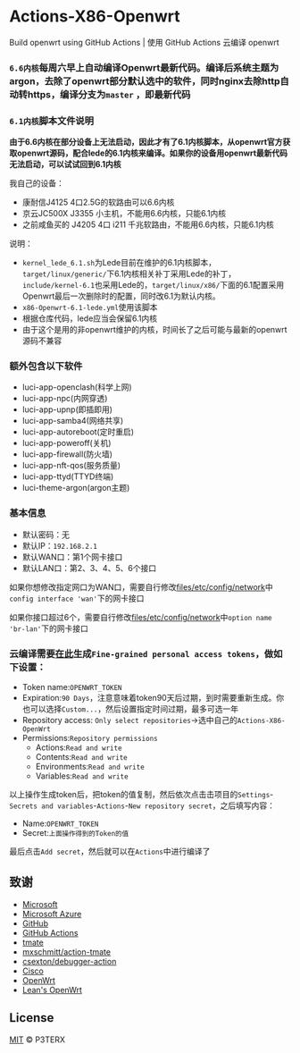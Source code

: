 # Actions-X86-Openwrt

Build openwrt using GitHub Actions | 使用 GitHub Actions 云编译 openwrt

### `6.6内核`每周六早上自动编译Openwrt最新代码。编译后系统主题为argon，去除了openwrt部分默认选中的软件，同时nginx去除http自动转https，编译分支为`master` ，即最新代码

### `6.1内核`脚本文件说明

**由于6.6内核在部分设备上无法启动，因此才有了6.1内核脚本，从openwrt官方获取openwrt源码，配合lede的6.1内核来编译。如果你的设备用openwrt最新代码无法启动，可以试试回到6.1内核**

我自己的设备：

+ 康耐信J4125 4口2.5G的软路由可以6.6内核
+ 京云JC500X J3355 小主机，不能用6.6内核，只能6.1内核
+ 之前咸鱼买的 J4205 4口 i211 千兆软路由，不能用6.6内核，只能6.1内核

说明：

+ `kernel_lede_6.1.sh`为Lede目前在维护的6.1内核脚本，`target/linux/generic/`下6.1内核相关补丁采用Lede的补丁，`include/kernel-6.1`也采用Lede的，`target/linux/x86/`下面的6.1配置采用Openwrt最后一次删除时的配置，同时改6.1为默认内核。
+ `x86-Openwrt-6.1-lede.yml`使用该脚本
+ 根据仓库代码，lede应当会保留6.1内核
+ 由于这个是用的非openwrt维护的内核，时间长了之后可能与最新的openwrt源码不兼容

### 额外包含以下软件

+ luci-app-openclash(科学上网)
+ luci-app-npc(内网穿透)
+ luci-app-upnp(即插即用)
+ luci-app-samba4(网络共享)
+ luci-app-autoreboot(定时重启)
+ luci-app-poweroff(关机)
+ luci-app-firewall(防火墙)
+ luci-app-nft-qos(服务质量)
+ luci-app-ttyd(TTYD终端)
+ luci-theme-argon(argon主题)

### 基本信息

+ 默认密码：无
+ 默认IP：`192.168.2.1`
+ 默认WAN口：第1个网卡接口
+ 默认LAN口：第2、3、4、5、6个接口

如果你想修改指定网口为WAN口，需要自行修改[files/etc/config/network](files/etc/config/network)中`config interface 'wan'`下的网卡接口

如果你接口超过6个，需要自行修改[files/etc/config/network](files/etc/config/network)中`option name 'br-lan'`下的网卡接口

### 云编译需要[在此](https://github.com/settings/tokens)生成`Fine-grained personal access tokens`，做如下设置：

+ Token name:`OPENWRT_TOKEN`
+ Expiration:`90 Days`，注意意味着token90天后过期，到时需要重新生成。你也可以选择`Custom...`，然后设置指定时间过期，最多可选一年
+ Repository access: `Only select repositories`->选中自己的`Actions-X86-OpenWrt`
+ Permissions:`Repository permissions`
    + Actions:`Read and write`
    + Contents:`Read and write`
    + Environments:`Read and write`
    + Variables:`Read and write`

以上操作生成token后，把token的值复制，然后依次点击击项目的`Settings`-`Secrets and variables`-`Actions`-`New repository secret`，之后填写内容：

+ Name:`OPENWRT_TOKEN`
+ Secret:`上面操作得到的Token的值`

最后点击`Add secret`，然后就可以在`Actions`中进行编译了

## 致谢

- [Microsoft](https://www.microsoft.com)
- [Microsoft Azure](https://azure.microsoft.com)
- [GitHub](https://github.com)
- [GitHub Actions](https://github.com/features/actions)
- [tmate](https://github.com/tmate-io/tmate)
- [mxschmitt/action-tmate](https://github.com/mxschmitt/action-tmate)
- [csexton/debugger-action](https://github.com/csexton/debugger-action)
- [Cisco](https://www.cisco.com/)
- [OpenWrt](https://github.com/openwrt/openwrt)
- [Lean's OpenWrt](https://github.com/coolsnowwolf/lede)

## License

[MIT](https://github.com/P3TERX/Actions-OpenWrt/blob/master/LICENSE) © P3TERX
